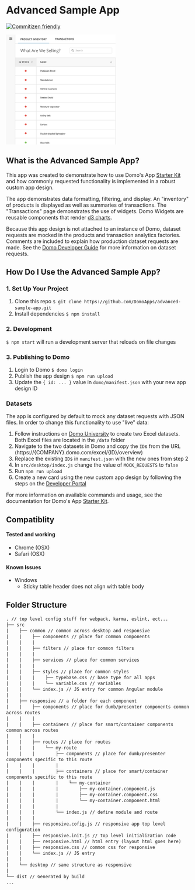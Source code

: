 
# Advanced Sample App
[![Commitizen friendly](https://img.shields.io/badge/commitizen-friendly-brightgreen.svg)](http://commitizen.github.io/cz-cli/)

![App Thumbnail](domo/thumbnail.png)

## What is the Advanced Sample App?
This app was created to demonstrate how to use Domo's App [Starter Kit](https://github.com/DomoApps/starter-kit) and how commonly requested functionality is implemented in a robust custom app design.

The app demonstrates data formatting, filtering, and display. An "inventory" of products is displayed as well as summaries of transactions. The "Transactions" page demonstrates the use of widgets. Domo Widgets are reusable components that render [d3 charts](https://d3js.org).

Because this app design is not attached to an instance of Domo, dataset requests are mocked in the products and transaction analytics factories. Comments are included to explain how production dataset requests are made. See the [Domo Developer Guide](https://developer.domo.com/docs/dev-studio/dev-studio-data) for more information on dataset requests.

## How Do I Use the Advanced Sample App?

### 1. Set Up Your Project
1. Clone this repo
    `$ git clone https://github.com/DomoApps/advanced-sample-app.git`
2. Install dependencies `$ npm install`

### 2. Development
`$ npm start` will run a development server that reloads on file changes

### 3. Publishing to Domo
1. Login to Domo `$ domo login`
2. Publish the app design `$ npm run upload`
3. Update the `{ id: ... }` value in `domo/manifest.json` with your new app design ID

### Datasets
The app is configured by default to mock any dataset requests with JSON files. In order to change this functionality to use "live" data:

1. Follow instructions on [Domo University](https://knowledge.domo.com/?cid=connectordataset#Adding_a_DataSet_using_a_connector) to create two Excel datasets. Both Excel files are located in the `/data` folder
2. Navigate to the two datasets in Domo and copy the `ID`s from the URL (https://{COMPANY}.domo.com/excel/{ID}/overview)
3. Replace the existing `ID`s in `manifest.json` with the new ones from step 2
4. In `src/desktop/index.js` change the value of `MOCK_REQUESTS` to `false`
5. Run `npm run upload`
6. Create a new card using the new custom app design by following the steps on the [Developer Portal](https://developer.domo.com/docs/dev-studio/dev-studio-publish#Create%20an%20App%20Instance)

For more information on available commands and usage, see the documentation for Domo's App [Starter Kit](https://github.com/DomoApps/starter-kit).

## Compatiblity
#### Tested and working
- Chrome (OSX)
- Safari (OSX)

#### Known Issues
- Windows
  - Sticky table header does not align with table body

## Folder Structure
```text
. // top level config stuff for webpack, karma, eslint, ect...
├── src
|    ├── common // common across desktop and responsive
|    |    ├── components // place for common components
|    |    |
|    |    ├── filters // place for common filters
|    |    |
|    |    ├── services // place for common services
|    |    |
|    |    ├── styles // place for common styles
|    |    |    ├── typebase.css // base type for all apps
|    |    |    └── variable.css // variables
|    |    └── index.js // JS entry for common Angular module
|    |
|    ├── responsive // a folder for each component
|    |    ├── components // place for dumb/presenter components common across routes
|    |    |
|    |    ├── containers // place for smart/container components common across routes
|    |    |
|    |    ├── routes // place for routes
|    |    |    └── my-route
|    |    |        ├── components // place for dumb/presenter components specific to this route
|    |    |        |
|    |    |        ├── containers // place for smart/container components specific to this route
|    |    |        |    └── my-container
|    |    |        |        ├── my-container.component.js
|    |    |        |        ├── my-container.component.css
|    |    |        |        └── my-container.component.html
|    |    |        |
|    |    |        └── index.js // define module and route
|    |    |
|    |    ├── responsive.cofig.js // responsive app top level configuration
|    |    ├── responsive.init.js // top level initialization code
|    |    ├── responsive.html // html entry (layout html goes here)
|    |    ├── responsive.css // common css for responsive
|    |    └── index.js // JS entry
|    |
|    └── desktop // same structure as responsive
|
└── dist // Generated by build
...

```
